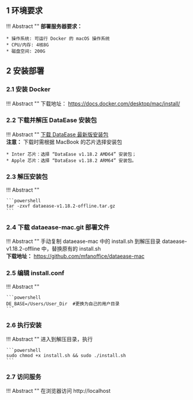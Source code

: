 ## 1 环境要求

!!! Abstract ""
	**部署服务器要求：**  

    * 操作系统: 可运行 Docker 的 macOS 操作系统
    * CPU/内存: 4核8G
    * 磁盘空间: 200G

## 2 安装部署

### 2.1 安装 Docker

!!! Abstract ""
	下载地址： https://docs.docker.com/desktop/mac/install/

### 2.2 下载并解压 DataEase 安装包

!!! Abstract ""
	[下载 DataEase 最新版安装包](https://community.fit2cloud.com/#/products/dataease/downloads)  
	**注意：** 下载时需根据 MacBook 的芯片选择安装包  

	* Inter 芯片：选择 “DataEase v1.18.2 AMD64” 安装包；  
	* Apple 芯片：选择 “DataEase v1.18.2 ARM64” 安装包。  

### 2.3 解压安装包

!!! Abstract ""

	```powershell
	tar -zxvf dataease-v1.18.2-offline.tar.gz
	```

### 2.4 下载 dataease-mac.git 部署文件

!!! Abstract ""
	手动复制 dataease-mac 中的 install.sh 到解压目录 dataease-v1.18.2-offline 中，替换原有的 install.sh	
	**下载地址：** https://github.com/mfanoffice/dataease-mac

### 2.5 编辑 install.conf

!!! Abstract ""

	```powershell
	DE_BASE=/Users/User_Dir  #更换为自己的用户目录
	```
### 2.6 执行安装

!!! Abstract ""
	进入到解压目录，执行 

	```powershell
	sudo chmod +x install.sh && sudo ./install.sh
	```

### 2.7 访问服务

!!! Abstract ""
	在浏览器访问 http://localhost